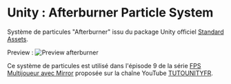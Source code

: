# Unity : Afterburner Particle System

Système de particules "Afterburner" issu du package Unity officiel [Standard Assets](https://assetstore.unity.com/packages/essentials/asset-packs/standard-assets-for-unity-2018-4-32351).

Preview :
![Preview afterburner](https://www.tutounity.fr/upload/github/preview-afterburner.gif)

Ce système de particules est utilisé dans l'épisode 9 de la série [FPS Multijoueur avec Mirror](https://www.youtube.com/watch?v=65i-egqXY0o&list=PLUWxWDlz8PYI2OdmIhOnxg92kl0DgS1EN) proposée sur la chaîne YouTube [TUTOUNITYFR](https://www.youtube.com/c/tutounityfr).
